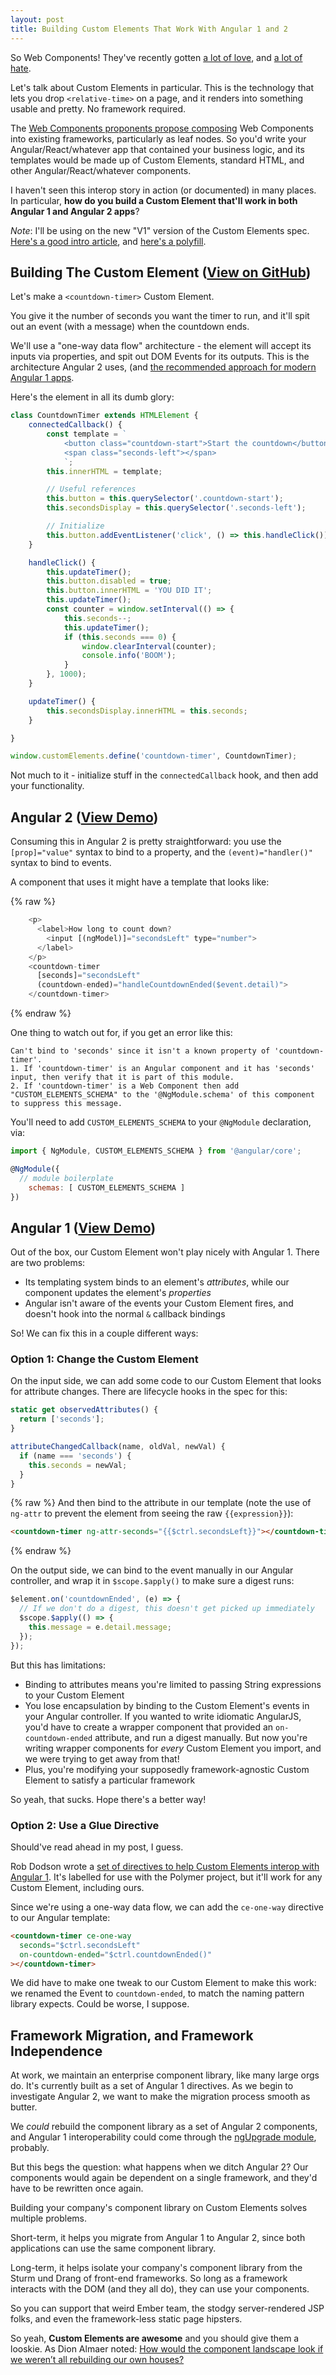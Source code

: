 ```yaml
---
layout: post
title: Building Custom Elements That Work With Angular 1 and 2
---
```


So Web Components! They've recently gotten [a lot of love][wcyay], and [a lot of hate][wcboo].

Let's talk about Custom Elements in particular.
This is the technology that lets you drop `<relative-time>` on a page, and it renders into something usable and pretty. No framework required.

The [Web Components proponents propose composing](http://staltz.com/react-could-love-web-components.html) Web Components into existing frameworks, particularly as leaf nodes.
So you'd write your Angular/React/whatever app that contained your business logic, and its templates would be made up of Custom Elements, standard HTML, and other Angular/React/whatever components.

I haven't seen this interop story in action (or documented) in many places.
In particular, **how do you build a Custom Element that'll work in both Angular 1 and Angular 2 apps**?

*Note*: I'll be using on the new "V1" version of the Custom Elements spec. [Here's a good intro article](https://developers.google.com/web/fundamentals/primers/customelements/), and [here's a polyfill](https://github.com/WebReflection/document-register-element).

## Building The Custom Element ([View on GitHub](https://github.com/mattdsteele/countdown-timer-element))

Let's make a `<countdown-timer>` Custom Element.

You give it the number of seconds you want the timer to run, and it'll spit out an event (with a message) when the countdown ends.

We'll use a "one-way data flow" architecture - the element will accept its inputs via properties, and spit out DOM Events for its outputs. 
This is the architecture Angular 2 uses, (and [the recommended approach for modern Angular 1 apps][ng2patterns].

Here's the element in all its dumb glory:

```javascript
class CountdownTimer extends HTMLElement {
	connectedCallback() {
		const template = `
			<button class="countdown-start">Start the countdown</button>
			<span class="seconds-left"></span>
			`;
		this.innerHTML = template;

		// Useful references
		this.button = this.querySelector('.countdown-start');
		this.secondsDisplay = this.querySelector('.seconds-left');

		// Initialize
		this.button.addEventListener('click', () => this.handleClick());
	}

	handleClick() {
		this.updateTimer();
		this.button.disabled = true;
		this.button.innerHTML = 'YOU DID IT';
		this.updateTimer();
		const counter = window.setInterval(() => {
			this.seconds--;
			this.updateTimer();
			if (this.seconds === 0) {
				window.clearInterval(counter);
				console.info('BOOM');
			}
		}, 1000);
	}

	updateTimer() {
		this.secondsDisplay.innerHTML = this.seconds;
	}

}

window.customElements.define('countdown-timer', CountdownTimer);
```

Not much to it - initialize stuff in the `connectedCallback` hook, and then add your functionality.

## Angular 2 ([View Demo](http://plnkr.co/edit/wNkzWzRvTVGZL1SdQHFk?p=preview))

Consuming this in Angular 2 is pretty straightforward: you use the `[prop]="value"` syntax to bind to a property, and the `(event)="handler()"` syntax to bind to events.

A component that uses it might have a template that looks like:

{% raw %}
```javascript
    <p>
      <label>How long to count down? 
        <input [(ngModel)]="secondsLeft" type="number">
      </label>
    </p>
    <countdown-timer 
      [seconds]="secondsLeft" 
      (countdown-ended)="handleCountdownEnded($event.detail)">
    </countdown-timer>
```
{% endraw %}

One thing to watch out for, if you get an error like this:

```
Can't bind to 'seconds' since it isn't a known property of 'countdown-timer'.
1. If 'countdown-timer' is an Angular component and it has 'seconds' input, then verify that it is part of this module.
2. If 'countdown-timer' is a Web Component then add "CUSTOM_ELEMENTS_SCHEMA" to the '@NgModule.schema' of this component to suppress this message.
```

You'll need to add `CUSTOM_ELEMENTS_SCHEMA` to your `@NgModule` declaration, via:

```javascript
import { NgModule, CUSTOM_ELEMENTS_SCHEMA } from '@angular/core';

@NgModule({
  // module boilerplate
	schemas: [ CUSTOM_ELEMENTS_SCHEMA ]
})
```

## Angular 1 ([View Demo](http://plnkr.co/edit/3N3Kk7bSJVgPsSImYjrv?p=preview))

Out of the box, our Custom Element won't play nicely with Angular 1. There are two problems:

* Its templating system binds to an element's *attributes*, while our component updates the element's *properties*
* Angular isn't aware of the events your Custom Element fires, and doesn't hook into the normal `&` callback bindings

So! We can fix this in a couple different ways:

### Option 1: Change the Custom Element

On the input side, we can add some code to our Custom Element that looks for attribute changes.
There are lifecycle hooks in the spec for this:

```javascript
static get observedAttributes() {
  return ['seconds'];
}

attributeChangedCallback(name, oldVal, newVal) {
  if (name === 'seconds') {
    this.seconds = newVal;
  }
}
```

{% raw %}
And then bind to the attribute in our template (note the use of `ng-attr` to prevent the element from seeing the raw `{{expression}}`):

```html
<countdown-timer ng-attr-seconds="{{$ctrl.secondsLeft}}"></countdown-timer>
```
{% endraw %}

On the output side, we can bind to the event manually in our Angular controller, and wrap it in `$scope.$apply()` to make sure a digest runs:

```javascript
$element.on('countdownEnded', (e) => {
  // If we don't do a digest, this doesn't get picked up immediately
  $scope.$apply(() => {
    this.message = e.detail.message;
  });
});
```

But this has limitations:

* Binding to attributes means you're limited to passing String expressions to your Custom Element
* You lose encapsulation by binding to the Custom Element's events in your Angular controller. If you wanted to write idiomatic AngularJS, you'd have to create a wrapper component that provided an `on-countdown-ended` attribute, and run a digest manually. But now you're writing wrapper components for *every* Custom Element you import, and we were trying to get away from that!
* Plus, you're modifying your supposedly framework-agnostic Custom Element to satisfy a particular framework

So yeah, that sucks. Hope there's a better way!

### Option 2: Use a Glue Directive

Should've read ahead in my post, I guess.

Rob Dodson wrote a [set of directives to help Custom Elements interop with Angular 1](https://github.com/robdodson/angular-custom-elements). It's labelled for use with the Polymer project, but it'll work for any Custom Element, including ours.

Since we're using a one-way data flow, we can add the `ce-one-way` directive to our Angular template:

```html
<countdown-timer ce-one-way
  seconds="$ctrl.secondsLeft" 
  on-countdown-ended="$ctrl.countdownEnded()"
></countdown-timer>
```

We did have to make one tweak to our Custom Element to make this work:
we renamed the Event to `countdown-ended`, to match the naming pattern library expects.
Could be worse, I suppose.

## Framework Migration, and Framework Independence

At work, we maintain an enterprise component library, like many large orgs do.
It's currently built as a set of Angular 1 directives.
As we begin to investigate Angular 2, we want to make the migration process smooth as butter.

We *could* rebuild the component library as a set of Angular 2 components, and
Angular 1 interoperability could come through the [ngUpgrade module](https://angular.io/docs/ts/latest/guide/upgrade.html), probably.

But this begs the question: what happens when we ditch Angular 2? Our components would again be dependent on a single framework, and they'd have to be rewritten once again.

Building your company's component library on Custom Elements solves multiple problems.

Short-term, it helps you migrate from Angular 1 to Angular 2, since both applications can use the same component library.

Long-term, it helps isolate your company's component library from the Sturm und Drang of front-end frameworks.
So long as a framework interacts with the DOM (and they all do), they can use your components.

So you can support that weird Ember team, the stodgy server-rendered JSP folks, and even the framework-less static page hipsters.

So yeah, **Custom Elements are awesome** and you should give them a looskie.
As Dion Almaer noted: [How would the component landscape look if we weren’t all rebuilding our own houses?](https://medium.com/ben-and-dion/web-components-building-web-tools-for-future-dion-1d0e731c96d2#.inn076mvm)

[wcyay]: https://medium.com/dev-channel/the-case-for-custom-elements-part-1-65d807b4b439#.inbchipy8
[wcboo]: https://medium.com/@tomdale/that-would-be-nice-but-in-my-experience-framework-agnostic-components-are-a-long-way-off-8c1cd5efcb7#.2sexknttl
[ng2demo]: http://plnkr.co/edit/DChy5JG3QaqOVVmauZCb?p=preview
[ng2patterns]: http://www.angular2patterns.com/
